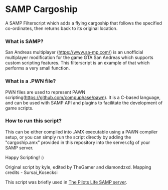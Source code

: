# SAMP Cargoship

A SAMP Filterscript which adds a flying cargoship that follows the specified co-ordinates, then returns back to its original location.

### What is SAMP?

San Andreas multiplayer (https://www.sa-mp.com/) is an unofficial multiplayer modification for the game GTA San Andreas which supports custom scripting features. This filterscript is an example of that which performs a very small function.

### What is a .PWN file?

PWN files are used to represent PAWN scripting(https://github.com/compuphase/pawn).
It is a C-based language, and can be used with SAMP API and plugins to facilitate the development of game scripts.

### How to run this script?

This can be either compiled into .AMX executable using a PAWN compiler setup, or you can simply run the script directly by adding the "cargoship.amx" provided in this repository into the server.cfg of your SAMP server.

Happy Scripting! :)

Original script by kyle, edited by TheGamer and diamondzxd.
Mapping credits - Sursai_Kosecksi

This script was briefly used in [The Pilots Life SAMP server](https://thepilotslife.com/).
